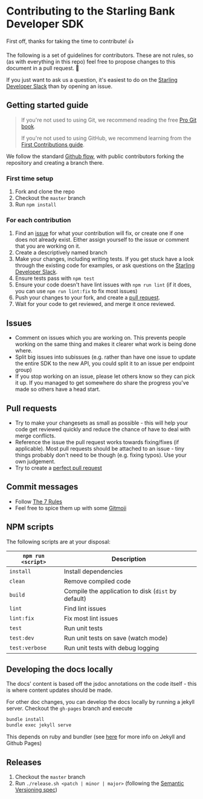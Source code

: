 # Contributing to the Starling Bank Developer SDK

First off, thanks for taking the time to contribute! 👍

The following is a set of guidelines for contributors. These are not rules, so (as with everything in this repo) feel free to propose changes to this document in a pull request. 📝

If you just want to ask us a question, it's easiest to do on the [Starling Developer Slack](https://developer.starlingbank.com/community) than by opening an issue.

## Getting started guide

> If you're not used to using Git, we recommend reading the free [Pro Git book](https://git-scm.com/book/en/v2).
>
> If you're not used to using GitHub, we recommend learning from the [First Contributions guide](https://github.com/firstcontributions/first-contributions/blob/master/README.md).

We follow the standard [Github flow](https://guides.github.com/introduction/flow/), with public contributors forking the repository and creating a branch there.

### First time setup

1. Fork and clone the repo
2. Checkout the `master` branch
3. Run `npm install`

### For each contribution

1. Find an [issue](https://github.com/starlingbank/starling-developer-js-sdk/issues) for what your contribution will fix, or create one if one does not already exist. Either assign yourself to the issue or comment that you are working on it.
2. Create a descriptively named branch
3. Make your changes, including writing tests. If you get stuck have a look through the existing code for examples, or ask questions on the [Starling Developer Slack](https://developer.starlingbank.com/community).
4. Ensure tests pass with `npm test`
5. Ensure your code doesn't have lint issues with `npm run lint` (if it does, you can use `npm run lint:fix` to fix most issues)
6. Push your changes to your fork, and create a [pull request](https://github.com/starlingbank/starling-developer-js-sdk/pulls).
7. Wait for your code to get reviewed, and merge it once reviewed.

## Issues

- Comment on issues which you are working on. This prevents people working on the same thing and makes it clearer what work is being done where.
- Split big issues into subissues (e.g. rather than have one issue to update the entire SDK to the new API, you could split it to an issue per endpoint group)
- If you stop working on an issue, please let others know so they can pick it up. If you managed to get somewhere do share the progress you've made so others have a head start.

## Pull requests

- Try to make your changesets as small as possible - this will help your code get reviewed quickly and reduce the chance of have to deal with merge conflicts.
- Reference the issue the pull request works towards fixing/fixes (if applicable). Most pull requests should be attached to an issue - tiny things probably don't need to be though (e.g. fixing typos). Use your own judgement.
- Try to create a [perfect pull request](https://opensource.com/article/18/6/anatomy-perfect-pull-request)

## Commit messages

- Follow [The 7 Rules](https://chris.beams.io/posts/git-commit/#seven-rules)
- Feel free to spice them up with some [Gitmoji](https://gitmoji.carloscuesta.me/)

## NPM scripts

The following scripts are at your disposal:

| `npm run <script>` | Description                                         |
|--------------------|-----------------------------------------------------|
| `install`          | Install dependencies                                |
| `clean`            | Remove compiled code                                |
| `build`            | Compile the application to disk (`dist` by default) |
| `lint`             | Find lint issues                                    |
| `lint:fix`         | Fix most lint issues                                |
| `test`             | Run unit tests                                      |
| `test:dev`         | Run unit tests on save (watch mode)                 |
| `test:verbose`     | Run unit tests with debug logging                   |

## Developing the docs locally

The docs' content is based off the jsdoc annotations on the code itself - this is where content updates should be made.

For other doc changes, you can develop the docs locally by running a jekyll server. Checkout the `gh-pages` branch and execute

```bash
bundle install
bundle exec jekyll serve
```

This depends on ruby and bundler (see [here](https://help.github.com/articles/setting-up-your-github-pages-site-locally-with-jekyll) for more info on Jekyll and Github Pages)

## Releases

1. Checkout the `master` branch
2. Run `./release.sh <patch | minor | major>` (following the [Semantic Versioning spec](http://semver.org))
